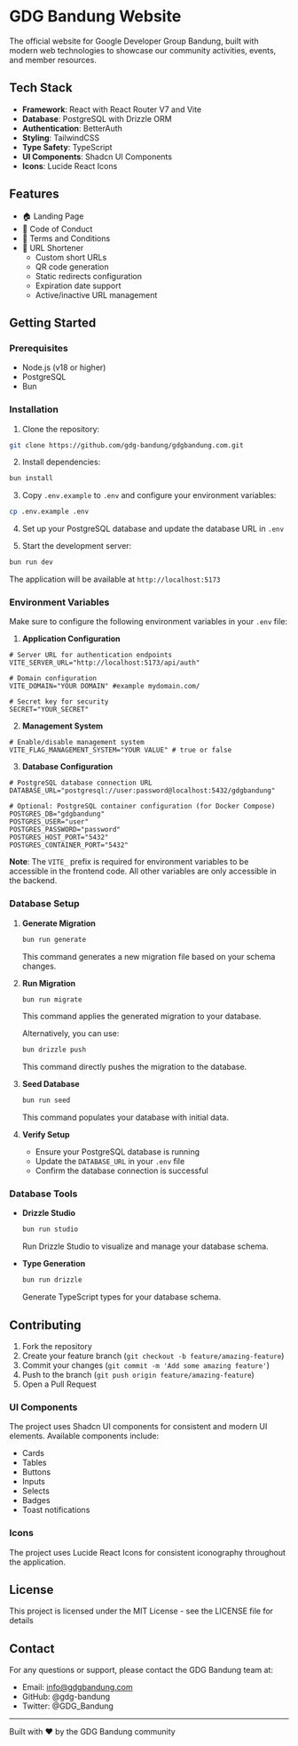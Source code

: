 # GDG Bandung Website

The official website for Google Developer Group Bandung, built with modern web technologies to showcase our community activities, events, and member resources.

## Tech Stack

- **Framework**: React with React Router V7 and Vite
- **Database**: PostgreSQL with Drizzle ORM
- **Authentication**: BetterAuth
- **Styling**: TailwindCSS
- **Type Safety**: TypeScript
- **UI Components**: Shadcn UI Components
- **Icons**: Lucide React Icons

## Features

- 🏠 Landing Page
- 📄 Code of Conduct
- 📜 Terms and Conditions
- 🔗 URL Shortener
  - Custom short URLs
  - QR code generation
  - Static redirects configuration
  - Expiration date support
  - Active/inactive URL management

## Getting Started

### Prerequisites

- Node.js (v18 or higher)
- PostgreSQL
- Bun

### Installation

1. Clone the repository:
```bash
git clone https://github.com/gdg-bandung/gdgbandung.com.git
```

2. Install dependencies:
```bash
bun install
```

3. Copy `.env.example` to `.env` and configure your environment variables:
```bash
cp .env.example .env
```

4. Set up your PostgreSQL database and update the database URL in `.env`

5. Start the development server:
```bash
bun run dev
```

The application will be available at `http://localhost:5173`

### Environment Variables

Make sure to configure the following environment variables in your `.env` file:

1. **Application Configuration**
```env
# Server URL for authentication endpoints
VITE_SERVER_URL="http://localhost:5173/api/auth"

# Domain configuration
VITE_DOMAIN="YOUR DOMAIN" #example mydomain.com/

# Secret key for security
SECRET="YOUR_SECRET"
```

2. **Management System**
```env
# Enable/disable management system
VITE_FLAG_MANAGEMENT_SYSTEM="YOUR VALUE" # true or false
```

3. **Database Configuration**
```env
# PostgreSQL database connection URL
DATABASE_URL="postgresql://user:password@localhost:5432/gdgbandung"

# Optional: PostgreSQL container configuration (for Docker Compose)
POSTGRES_DB="gdgbandung"
POSTGRES_USER="user"
POSTGRES_PASSWORD="password"
POSTGRES_HOST_PORT="5432"
POSTGRES_CONTAINER_PORT="5432"
```

**Note**: The `VITE_` prefix is required for environment variables to be accessible in the frontend code. All other variables are only accessible in the backend.

### Database Setup

1. **Generate Migration**
   ```bash
   bun run generate
   ```
   This command generates a new migration file based on your schema changes.

2. **Run Migration**
   ```bash
   bun run migrate
   ```
   This command applies the generated migration to your database.

   Alternatively, you can use:
   ```bash
   bun drizzle push
   ```
   This command directly pushes the migration to the database.

3. **Seed Database**
   ```bash
   bun run seed
   ```
   This command populates your database with initial data.

4. **Verify Setup**
   - Ensure your PostgreSQL database is running
   - Update the `DATABASE_URL` in your `.env` file
   - Confirm the database connection is successful

### Database Tools

- **Drizzle Studio**
  ```bash
  bun run studio
  ```
  Run Drizzle Studio to visualize and manage your database schema.

- **Type Generation**
  ```bash
  bun run drizzle
  ```
  Generate TypeScript types for your database schema.


## Contributing

1. Fork the repository
2. Create your feature branch (`git checkout -b feature/amazing-feature`)
3. Commit your changes (`git commit -m 'Add some amazing feature'`)
4. Push to the branch (`git push origin feature/amazing-feature`)
5. Open a Pull Request

### UI Components

The project uses Shadcn UI components for consistent and modern UI elements. Available components include:
- Cards
- Tables
- Buttons
- Inputs
- Selects
- Badges
- Toast notifications

### Icons

The project uses Lucide React Icons for consistent iconography throughout the application.

## License

This project is licensed under the MIT License - see the LICENSE file for details

## Contact

For any questions or support, please contact the GDG Bandung team at:
- Email: info@gdgbandung.com
- GitHub: @gdg-bandung
- Twitter: @GDG_Bandung

---

Built with ❤️ by the GDG Bandung community
